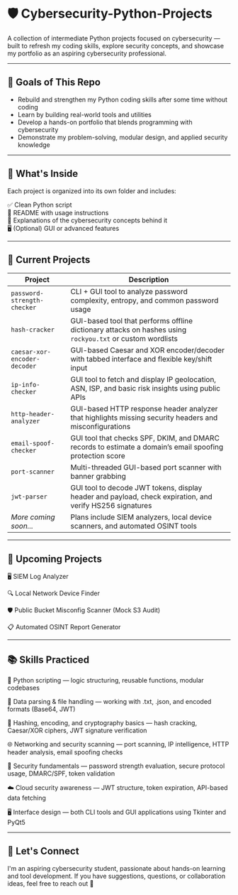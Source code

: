 # 🛡️ Cybersecurity-Python-Projects

A collection of intermediate Python projects focused on cybersecurity — built to refresh my coding skills, explore security concepts, and showcase my portfolio as an aspiring cybersecurity professional.

---

## 🎯 Goals of This Repo

- Rebuild and strengthen my Python coding skills after some time without coding
- Learn by building real-world tools and utilities  
- Develop a hands-on portfolio that blends programming with cybersecurity  
- Demonstrate my problem-solving, modular design, and applied security knowledge  

---

## 📂 What's Inside

Each project is organized into its own folder and includes:

✅ Clean Python script  
📘 README with usage instructions  
🧠 Explanations of the cybersecurity concepts behind it  
🖥️ (Optional) GUI or advanced features  

---

## 🧰 Current Projects

| Project                      | Description                                                                                               |
| ---------------------------- | --------------------------------------------------------------------------------------------------------- |
| `password-strength-checker`  | CLI + GUI tool to analyze password complexity, entropy, and common password usage                         |
| `hash-cracker`               | GUI-based tool that performs offline dictionary attacks on hashes using `rockyou.txt` or custom wordlists |
| `caesar-xor-encoder-decoder` | GUI-based Caesar and XOR encoder/decoder with tabbed interface and flexible key/shift input               |
| `ip-info-checker`            | GUI tool to fetch and display IP geolocation, ASN, ISP, and basic risk insights using public APIs         |
| `http-header-analyzer`       | GUI-based HTTP response header analyzer that highlights missing security headers and misconfigurations    |
| `email-spoof-checker`        | GUI tool that checks SPF, DKIM, and DMARC records to estimate a domain’s email spoofing protection score  |
| `port-scanner`               | Multi-threaded GUI-based port scanner with banner grabbing                                                |
| `jwt-parser`                 | GUI tool to decode JWT tokens, display header and payload, check expiration, and verify HS256 signatures  |
| *More coming soon...*        | Plans include SIEM analyzers, local device scanners, and automated OSINT tools                            |


---

## 🧭 Upcoming Projects

🖥️ SIEM Log Analyzer

🔍 Local Network Device Finder

🛡️ Public Bucket Misconfig Scanner (Mock S3 Audit)

📋 Automated OSINT Report Generator

---

## 📚 Skills Practiced

🐍 Python scripting — logic structuring, reusable functions, modular codebases

📁 Data parsing & file handling — working with .txt, .json, and encoded formats (Base64, JWT)

🔐 Hashing, encoding, and cryptography basics — hash cracking, Caesar/XOR ciphers, JWT signature verification

🌐 Networking and security scanning — port scanning, IP intelligence, HTTP header analysis, email spoofing checks

🧠 Security fundamentals — password strength evaluation, secure protocol usage, DMARC/SPF, token validation

☁️ Cloud security awareness — JWT structure, token expiration, API-based data fetching

🖥️ Interface design — both CLI tools and GUI applications using Tkinter and PyQt5

---

## 🚀 Let's Connect

I'm an aspiring cybersecurity student, passionate about hands-on learning and tool development. If you have suggestions, questions, or collaboration ideas, feel free to reach out 🤙
